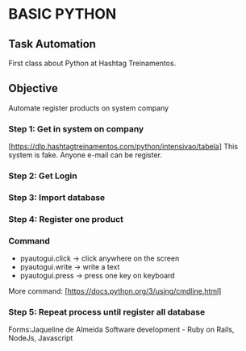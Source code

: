 # BASIC PYTHON

## Task Automation

First class about Python at Hashtag Treinamentos.

## Objective

Automate register products on system company

### Step 1: Get in system on company

[https://dlp.hashtagtreinamentos.com/python/intensivao/tabela]
This system is fake. Anyone e-mail can be register.

### Step 2: Get Login

### Step 3: Import database

### Step 4: Register one product

### Command

- pyautogui.click -> click anywhere on the screen
- pyautogui.write -> write a text
- pyautogui.press -> press one key on keyboard

More command: [https://docs.python.org/3/using/cmdline.html]

### Step 5: Repeat process until register all database

Forms:Jaqueline de Almeida
Software development - Ruby on Rails, NodeJs, Javascript
